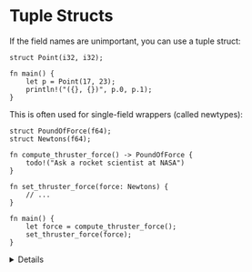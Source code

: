 # Tuple Structs

If the field names are unimportant, you can use a tuple struct:

```rust,editable
struct Point(i32, i32);

fn main() {
    let p = Point(17, 23);
    println!("({}, {})", p.0, p.1);
}
```

This is often used for single-field wrappers (called newtypes):

```rust,editable,compile_fail
struct PoundOfForce(f64);
struct Newtons(f64);

fn compute_thruster_force() -> PoundOfForce {
    todo!("Ask a rocket scientist at NASA")
}

fn set_thruster_force(force: Newtons) {
    // ...
}

fn main() {
    let force = compute_thruster_force();
    set_thruster_force(force);
}

```

<details>

Newtypes are a great way to encode additional information about the value in a primitive type, for example:
  * The number is measured in some untis: `Newtons` above from the example above.
  * The variable is passed some validation when it was created, so you no longer have to validate it again at every use: 'PhoneNumber(String)` or `OddNumber(u32)`.
    
</details>
